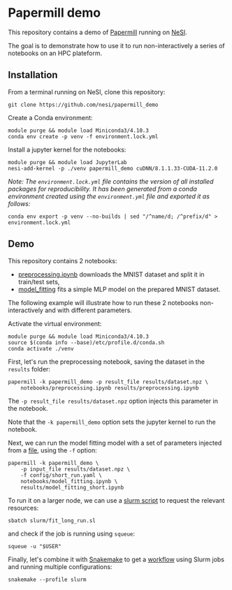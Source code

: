 # Papermill demo

This repository contains a demo of [Papermill](https://papermill.readthedocs.io) running on [NeSI](https://www.nesi.org.nz/).

The goal is to demonstrate how to use it to run non-interactively a series of notebooks on an HPC plateform.


## Installation

From a terminal running on NeSI, clone this repository:
```
git clone https://github.com/nesi/papermill_demo
```

Create a Conda environment:
```
module purge && module load Miniconda3/4.10.3
conda env create -p venv -f environment.lock.yml
```

Install a jupyter kernel for the notebooks:
```
module purge && module load JupyterLab
nesi-add-kernel -p ./venv papermill_demo cuDNN/8.1.1.33-CUDA-11.2.0
```

*Note: The `environment.lock.yml` file contains the version of all installed packages for reproducibility.
It has been generated from a conda environment created using the `environment.yml` file and exported it as follows:*
```
conda env export -p venv --no-builds | sed "/^name/d; /^prefix/d" > environment.lock.yml
```


## Demo

This repository contains 2 notebooks:

- [preprocessing.ipynb](notebooks/preprocessing.ipynb) downloads the MNIST dataset and split it in train/test sets,
- [model_fitting](notebooks/model_fitting.ipynb) fits a simple MLP model on the prepared MNIST dataset.

The following example will illustrate how to run these 2 notebooks non-interactively and with different parameters.

Activate the virtual environment:
```
module purge && module load Miniconda3/4.10.3
source $(conda info --base)/etc/profile.d/conda.sh
conda activate ./venv
```

First, let's run the preprocessing notebook, saving the dataset in the `results` folder:
```
papermill -k papermill_demo -p result_file results/dataset.npz \
    notebooks/preprocessing.ipynb results/preprocessing.ipynb
```
The `-p result_file results/dataset.npz` option injects this parameter in the notebook.

Note that the `-k papermill_demo` option sets the jupyter kernel to run the notebook.

Next, we can run the model fitting model with a set of parameters injected from a [file](config/short_run.yaml), using the `-f` option:
```
papermill -k papermill_demo \
    -p input_file results/dataset.npz \
    -f config/short_run.yaml \
    notebooks/model_fitting.ipynb \
    results/model_fitting_short.ipynb
```

To run it on a larger node, we can use a [slurm script](slurm/fit_long_run.sl) to request the relevant resources:
```
sbatch slurm/fit_long_run.sl
```
and check if the job is running using `squeue`:
```
squeue -u "$USER"
```

Finally, let's combine it with [Snakemake](https://snakemake.readthedocs.io) to get a [workflow](Snakefile) using Slurm jobs and running multiple configurations:
```
snakemake --profile slurm
```
